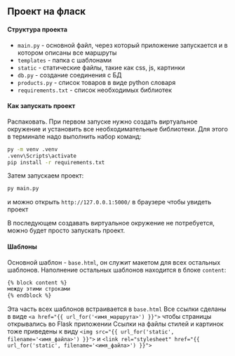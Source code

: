 ## Проект на фласк

#### Структура проекта

- `main.py` - основной файл, через который приложение запускается и в котором описаны все маршруты
- `templates` - папка с шаблонами
- `static` - статические файлы, такие как css, js, картинки
- `db.py` - создание соединения с БД
- `products.py` - список товаров в виде python словаря
- `requirements.txt` - список необходимых библиотек

#### Как запускать проект

Распаковать. При первом запуске нужно создать виртуальное окружение и установить все необходимательные библиотеки.
Для этого в терминале надо выполнить набор команд:

```bash
py -m venv .venv
.venv\Scripts\activate
pip install -r requirements.txt
```

Затем запускаем проект:
```bash
py main.py
```

и можно открыть  `http://127.0.0.1:5000/` в браузере чтобы увидеть проект

В последующем создавать виртуальное окружение не потребуется, можно будет просто запускать проект.

#### Шаблоны

Основной шаблон - `base.html`, он служит макетом для всех остальных шаблонов.
Наполнение остальных шаблонов находится в блоке `content`:

```html
{% block content %}
между этими строками
{% endblock %}
```
Эта часть всех шаблонов встраивается в `base.html`
Все ссылки сделаны в виде `<a href="{{ url_for('<имя_маршрута>') }}">` чтобы страницы открывались во Flask приложении
Ссылки на файлы стилей и картинок тоже приведены к виду `<img src="{{ url_for('static', filename='<имя_файла>') }}">`
и `<link rel="stylesheet" href="{{ url_for('static', filename='<имя_файла>') }}">`

